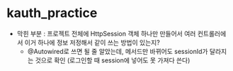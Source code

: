 # kauth_practice

- 막힌 부분 : 프로젝트 전체에 HttpSession 객체 하나만 만들어서 여러 컨트롤러에서 이거 하나에 정보 저정해서 같이 쓰는 방법이 있는지?
  - @Autowired로 쓰면 될 줄 알았는데, 메서드만 바뀌어도 sessionId가 달라지는 것으로 확인 (로그인할 때 session에 넣어도 못 가져다 쓴다)
